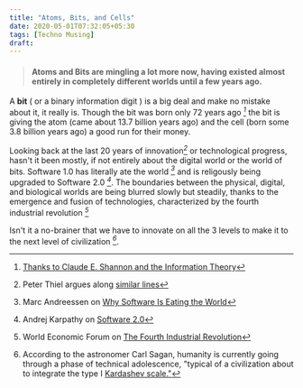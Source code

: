 ```yaml
---
title: "Atoms, Bits, and Cells"
date: 2020-05-01T07:32:05+05:30
tags: [Techno Musing]
draft: 
---
```


> #### Atoms and Bits are mingling a lot more now, having existed almost entirely in completely different worlds until a few years ago. 
 A **bit** ( or a binary information digit ) is a big deal and make no mistake about it, it really is.
 Though the bit was born only 72 years ago <cite>[^1]</cite> the bit is giving the atom (came about 13.7 billion years ago) and the cell (born some 3.8 billion years ago) a good run for their money. 
 
 Looking back at the last 20 years of innovation<cite>[^2]</cite> or technological progress, hasn't it been mostly, if not entirely about the digital world or the world of bits. Software 1.0 has literally ate the world <cite>[^3]</cite> and is religously being upgraded to Software 2.0 <cite>[^4]</cite>. The boundaries between the physical, digital, and biological worlds are being blurred slowly but steadily, thanks to the emergence and fusion of technologies, characterized by the fourth industrial revolution <cite>[^5]</cite>

Isn't it a no-brainer that we have to innovate on all the 3 levels to make it to the next level of civilization <cite>[^6]</cite>.

[^1]: [Thanks to Claude E. Shannon  and the Information Theory](https://en.wikipedia.org/wiki/Bit#History)
[^2]: Peter Thiel argues along [similar lines](https://www.youtube.com/watch?v=jX07zPupNdc)
[^3]: Marc Andreessen on [Why Software Is Eating the World](https://a16z.com/2011/08/20/why-software-is-eating-the-world/)
[^4]: Andrej Karpathy on [Software 2.0](https://medium.com/@karpathy/software-2-0-a64152b37c35)
[^5]: World Economic Forum on [The Fourth Industrial Revolution](https://www.youtube.com/watch?v=khjY5LWF3tg&feature=emb_logo)
[^6]:According to the astronomer Carl Sagan, humanity is currently going through a phase of technical adolescence, "typical of a civilization about to integrate the type I [Kardashev scale."](https://en.wikipedia.org/wiki/Kardashev_scale)


